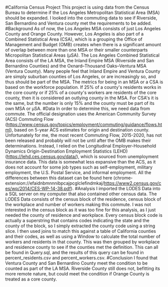 #California Census Project
This project is using data from the Census Bureau to determine if the Los Angeles Metropolitan Statistical Area (MSA) should be expanded. I looked into the commuting data to see if Riverside, San Bernardino and Ventura county met the requirements to be added.
#Background
As of now, the Los Angeles MSA consists of just Los Angeles County and Orange County. However, Los Angeles is also part of a Combined Statistical Area (CSA), which is a grouping the Office of Management and Budget (OMB) creates when there is a significant amount of overlap between more than one MSA or their smaller counterparts Micropolitan Statistical Areas (μSA). The Los Angeles Combined Statistical Area consists of the LA MSA, the Inland Empire MSA (Riverside and San Bernardino Counties) and the Oxnard–Thousand Oaks–Ventura MSA (Ventura County). Many people feel that Inland Empire and Ventura County are simply suburban counties of Los Angeles, or are increasingly so, and thus should be part of the MSA.
The metrics for being in an MSA or a CSA is based on the workforce population. If 25% of a county's residents works in the core county or if 25% of a county's workers are residents of the core county, then it is considered an outlying county in the MSA. For CSA's it is the same, but the number is only 15% and the county must be part of its own MSA or μSA.
#Data
In order to determine this, we need data from commute. The official designation uses the American Community Survey (ACS) Commuting Flow (https://www.census.gov/topics/employment/commuting/guidance/flows.html), based on 5-year ACS estimates for origin and destination county. Unfortunately for me, the most recent Commuting Flow, 2015-2020, has not been released and probably will not be until after the OMB makes their determinations. Instead, I relied on the Longitudinal Employer-Household Dynamics Origin-Destination Employment Statistics (LEHD) (https://lehd.ces.census.gov/data/), which is sourced from unemployment insurance data. This data is somewhat less expansive than the ACS, as it does not account for some job types such as self-employment, military employment, the U.S. Postal Service, and informal employment. All the differences between this dataset can be found here (chrome-extension://efaidnbmnnnibpcajpcglclefindmkaj/https://www2.census.gov/ces/wp/2014/CES-WP-14-38.pdf).
#Analysis
I imported the LODES Data into a SQL server on my computer that also contained other census data. The LODES Data consists of the census block of the residence, census block of the workplace and number of workers making this commute. I was not interested in the census block as it was too fine for this analysis, as I just needed the county of residence and workplace. Every census block code is actually a superstring that contains codes indicating the state and the county of the block, so I simply extracted the county code using a string slice. I then used joins to match this against a table of California counties and their codes, as well as using a Window to calculate the total number of workers and residents in that county. This was then grouped by workplace and residence county to see if the counties met the definition. This can all be found in Query.sql, and the results of this query can be found in percent_residents.csv and percent_workers.csv.
#Conclusion
I found that Ventura County and San Bernardino County meet the condition to be counted as part of the LA MSA. Riverside County still does not, befitting its more remote nature, but could meet the condition if Orange County is treated as a core county.
